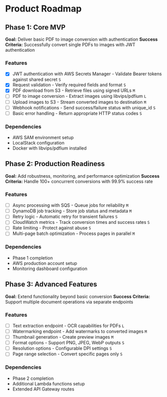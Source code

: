 # Product Roadmap

## Phase 1: Core MVP

**Goal:** Deliver basic PDF to image conversion with authentication
**Success Criteria:** Successfully convert single PDFs to images with JWT authentication

### Features

- [x] JWT authentication with AWS Secrets Manager - Validate Bearer tokens against shared secret `S`
- [x] Request validation - Verify required fields and format `S`
- [x] PDF download from S3 - Retrieve files using signed URLs `M`
- [ ] PDF to image conversion - Extract images using libvips/pdfium `L`
- [ ] Upload images to S3 - Stream converted images to destination `M`
- [ ] Webhook notifications - Send success/failure status with unique_id `S`
- [ ] Basic error handling - Return appropriate HTTP status codes `S`

### Dependencies

- AWS SAM environment setup
- LocalStack configuration
- Docker with libvips/pdfium installed

## Phase 2: Production Readiness

**Goal:** Add robustness, monitoring, and performance optimization
**Success Criteria:** Handle 100+ concurrent conversions with 99.9% success rate

### Features

- [ ] Async processing with SQS - Queue jobs for reliability `M`
- [ ] DynamoDB job tracking - Store job status and metadata `M`
- [ ] Retry logic - Automatic retry for transient failures `S`
- [ ] CloudWatch metrics - Track conversion times and success rates `S`
- [ ] Rate limiting - Protect against abuse `S`
- [ ] Multi-page batch optimization - Process pages in parallel `M`

### Dependencies

- Phase 1 completion
- AWS production account setup
- Monitoring dashboard configuration

## Phase 3: Advanced Features

**Goal:** Extend functionality beyond basic conversion
**Success Criteria:** Support multiple document operations via separate endpoints

### Features

- [ ] Text extraction endpoint - OCR capabilities for PDFs `L`
- [ ] Watermarking endpoint - Add watermarks to converted images `M`
- [ ] Thumbnail generation - Create preview images `M`
- [ ] Format options - Support PNG, JPEG, WebP outputs `S`
- [ ] Resolution options - Configurable DPI settings `S`
- [ ] Page range selection - Convert specific pages only `S`

### Dependencies

- Phase 2 completion
- Additional Lambda functions setup
- Extended API Gateway routes